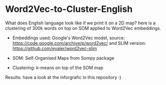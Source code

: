 # Word2Vec-to-Cluster-English

What does English language look like if we print it on a 2D map? here is a clustering of 300k words on top on SOM applied to Word2Vec embeddings.

- Embeddings used: Google's Word2Vec model, source: https://code.google.com/archive/p/word2vec/ and SLIM version: https://github.com/eyaler/word2vec-slim

- SOM: Self-Organised Maps from Sompy package

- Clustering: k-means on top of the SOM map

Results: have a look at the inforgrafic in this repository :) 
